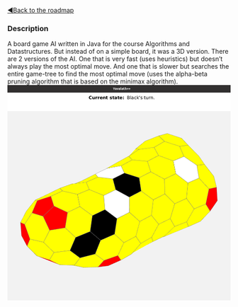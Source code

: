 [◀️Back to the roadmap](../roadmap.md#2020)

### Description
A board game AI written in Java for the course Algorithms and Datastructures. But instead of on a simple board, it was a 3D version. There are 2 versions of the AI. One that is very fast (uses heuristics) but doesn’t always play the most optimal move. And one that is slower but searches the entire game-tree to find the most optimal move (uses the alpha-beta pruning algorithm that is based on the minimax algorithm).\
![yavalath_fig_game](yavalath_fig_game.png)
